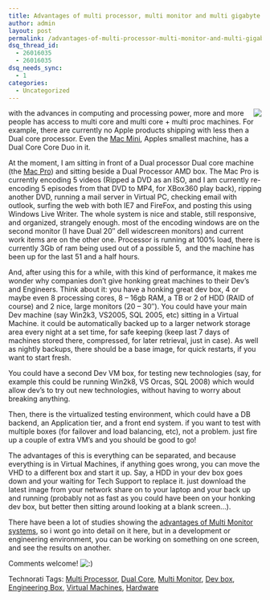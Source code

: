 ```yaml
---
title: Advantages of multi processor, multi monitor and multi gigabyte ram systems
author: admin
layout: post
permalink: /advantages-of-multi-processor-multi-monitor-and-multi-gigabyte-ram-systems/
dsq_thread_id:
  - 26016035
  - 26016035
dsq_needs_sync:
  - 1
categories:
  - Uncategorized
---
```

<img src="http://images.lotas-smartman.net/image.ashx?id=737b65f3-0d60-4258-87e8-4bb114686833" align="right" /> with the advances in computing and processing power, more and more people has access to multi core and multi core + multi proc machines. For example, there are currently no Apple products shipping with less then a Dual core processor. Even the [Mac Mini][1], Apples smallest machine, has a Dual Core Core Duo in it. 

At the&nbsp;moment, I am sitting in front of a Dual processor Dual core machine (the [Mac Pro][2]) and sitting beside a Dual Processor AMD box. The Mac Pro is currently encoding 5 videos (Ripped a DVD as an ISO, and I am currently re-encoding 5 episodes from that DVD to MP4, for XBox360 play back), ripping another DVD, running a mail server in Virtual PC, checking email with outlook, surfing the web with both IE7 and FireFox, and posting this using Windows Live Writer. The whole system is nice and stable, still responsive, and organized, strangely enough. most of the encoding windows are on the second monitor (I have Dual 20&#8243; dell widescreen monitors) and current work items are on the other one. Processor is running at 100% load, there is currently 3Gb of ram being used out of a possible 5,&nbsp; and the machine has been up for the last 51 and a half hours. 

And, after using this for a while, with this kind of performance, it makes me wonder why companies don&#8217;t give honking great machines to their Dev&#8217;s and Engineers. Think about it: you have a honking great dev box, 4 or maybe even&nbsp;8&nbsp;processing cores, 8 &#8211; 16gb RAM, a TB or 2 of HDD (RAID of course) and 2 nice, large monitors (20 &#8211; 30&#8243;). You could have your main Dev machine (say Win2k3, VS2005, SQL 2005, etc) sitting in a Virtual Machine. it could be automatically backed up to a larger network storage area every night at a set time, for safe keeping (keep last 7 days of machines stored there, compressed, for later retrieval, just in case). As well as nightly backups, there should be a base image, for quick restarts, if you want to start fresh. 

You could have a second Dev VM box, for testing new technologies (say, for example this could be running Win2k8, VS Orcas, SQL 2008) which would allow dev&#8217;s to try out new technologies, without having to worry about breaking anything. 

Then, there is the virtualized testing environment, which could have a DB backend, an Application tier, and a front end system. if you want to test with multiple boxes (for failover and load balancing, etc), not a problem. just fire up a couple of extra VM&#8217;s and you should be good to go!

The advantages of this is everything can be separated, and because everything is in Virtual Machines, if anything goes wrong, you can move the VHD to a different box and start it up. Say, a HDD in your dev box goes down and your waiting for Tech Support to replace it. just download the latest image from your network share on to your laptop and your back up and running (probably not as fast as you could have been on your honking dev box, but better then sitting around looking at a blank screen&#8230;).

There have been a lot of studies showing the [advantages of Multi Monitor systems][3], so i wont go into detail on it here, but in a development or engineering environment, you can be working on something on one screen, and see the results on another. 

Comments welcome! <img src="http://blog.lotas-smartman.net/wp-includes/images/smilies/icon_smile.gif" alt=":)" class="wp-smiley" />

<div class="wlWriterSmartContent" id="0767317B-992E-4b12-91E0-4F059A8CECA8:9cc3c4ac-15aa-4181-8def-10796e22bed8" style="padding-right:0px;display:inline;padding-left:0px;padding-bottom:0px;margin:0px;padding-top:0px;">
  Technorati Tags: <a href="http://technorati.com/tags/Multi%20Processor" rel="tag">Multi Processor</a>, <a href="http://technorati.com/tags/Dual%20Core" rel="tag">Dual Core</a>, <a href="http://technorati.com/tags/Multi%20Monitor" rel="tag">Multi Monitor</a>, <a href="http://technorati.com/tags/Dev%20box" rel="tag">Dev box</a>, <a href="http://technorati.com/tags/Engineering%20Box" rel="tag">Engineering Box</a>, <a href="http://technorati.com/tags/Virtual%20Machines" rel="tag">Virtual Machines</a>, <a href="http://technorati.com/tags/Hardware" rel="tag">Hardware</a>
</div>

 [1]: http://www.apple.com/macmini/
 [2]: http://www.apple.com/macpro
 [3]: http://www.computerworld.com/action/article.do?command=viewArticleBasic&articleId=286833